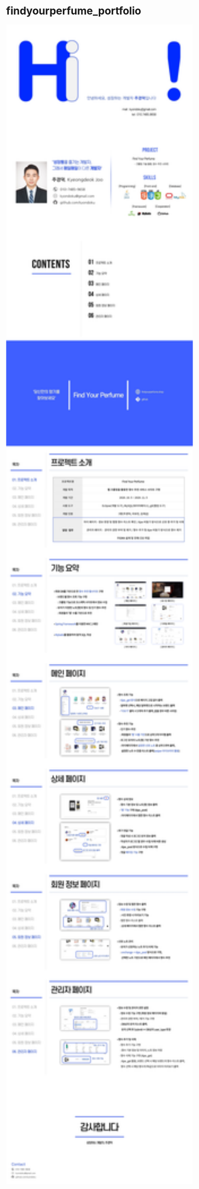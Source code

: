 # findyourperfume_portfolio

<img src="https://github.com/kyondoku/findyourperfume_portfolio/blob/main/%E1%84%91%E1%85%A9%E1%84%90%E1%85%B3%E1%84%91%E1%85%A9%E1%86%AF%E1%84%85%E1%85%B5%E1%84%8B%E1%85%A9%20%E1%84%8B%E1%85%B5%E1%84%86%E1%85%B5%E1%84%8C%E1%85%B5/%EC%84%B1%EC%9E%A5%ED%95%98%EB%8A%94-%EA%B0%9C%EB%B0%9C%EC%9E%90-%EC%A3%BC%EA%B2%BD%EB%8D%95%EC%9E%85%EB%8B%88%EB%8B%A4..jpg?raw=true" width="1200">
